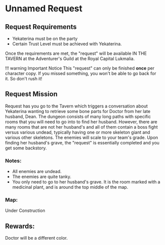 # Unnamed Request

## Request Requirements

* Yekaterina must be on the party
* Certain Trust Level must be achieved with Yekaterina.

Once the requirements are met, the "request" will be available IN THE TAVERN at the Adventurer's Guild at the Royal Capital Lukmalia. 

!!! warning Important Notice
    This "request" can only be finished **once** per character copy. If you missed something, you
    won't be able to go back for it. So don't rush it!

## Request Mission

Request has you go to the Tavern which triggers a conversation about Yekaterina wanting to retrieve some bone parts for Doctor from her late husband, Dean. The dungeon consists of many long paths with specific rooms that you will need to go into to find her husband. However, there are many rooms that are not her husband's and all of them contain a boss fight versus various undead, typically having one or more skeleton giant and various other skeletons. The enemies will scale to your team's grade. Upon finding her husband's grave, the "request" is essentially completed and you get some backstory.

### Notes:
- All enemies are undead.
- The enemies are quite tanky.
- You only need to go to her husband's grave. It is the room marked with a medicinal plant, and is around the top middle of the map.

### Map:

Under Construction

## Rewards:

Doctor will be a different color.
